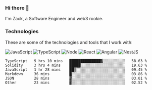 ### Hi there 👋
I'm Zack, a Software Engineer and web3 rookie.

### Technologies
These are some of the technologies and tools that I work with:

![JavaScript](https://img.shields.io/badge/JavaScript-323330.svg?logo=javascript&logoColor=F7DF1E) 
![TypeScript](https://img.shields.io/badge/TypeScript-007ACC.svg?logo=typescript&logoColor=white) 
![Node](https://img.shields.io/badge/Node.js-43853D.svg?logo=node.js&logoColor=white)
![React](https://img.shields.io/badge/React-20232a.svg?logo=react&logoColor=61DAFB) 
![Angular](https://img.shields.io/badge/Angular-E23237.svg?logo=angularjs&logoColor=white)
![NestJS](https://img.shields.io/badge/NestJS-E0234E?logo=nestjs&logoColor=white)

<!--START_SECTION:waka-->

```text
TypeScript   9 hrs 10 mins   ██████████████▓░░░░░░░░░░   58.63 %
Solidity     3 hrs 4 mins    █████░░░░░░░░░░░░░░░░░░░░   19.63 %
JavaScript   1 hr 28 mins    ██▒░░░░░░░░░░░░░░░░░░░░░░   09.45 %
Markdown     36 mins         █░░░░░░░░░░░░░░░░░░░░░░░░   03.86 %
JSON         28 mins         ▓░░░░░░░░░░░░░░░░░░░░░░░░   03.01 %
Other        23 mins         ▓░░░░░░░░░░░░░░░░░░░░░░░░   02.52 %
```

<!--END_SECTION:waka-->
